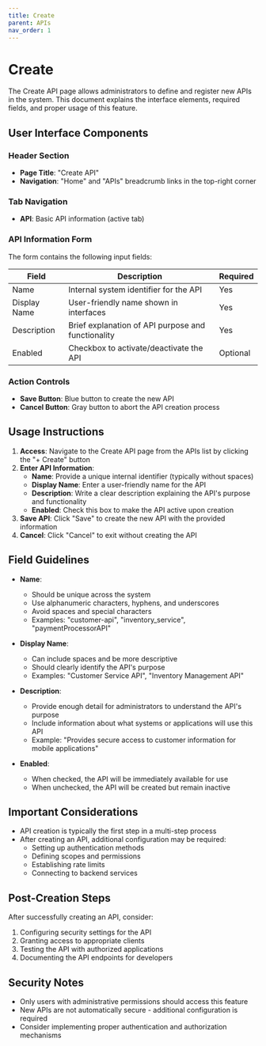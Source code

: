 ```yaml
---
title: Create
parent: APIs
nav_order: 1
---
```


# Create

The Create API page allows administrators to define and register new APIs in the system. This document explains the interface elements, required fields, and proper usage of this feature.

## User Interface Components

### Header Section
- **Page Title**: "Create API"
- **Navigation**: "Home" and "APIs" breadcrumb links in the top-right corner

### Tab Navigation
- **API**: Basic API information (active tab)

### API Information Form
The form contains the following input fields:

| Field | Description | Required |
|-------|-------------|----------|
| Name | Internal system identifier for the API | Yes |
| Display Name | User-friendly name shown in interfaces | Yes |
| Description | Brief explanation of API purpose and functionality | Yes |
| Enabled | Checkbox to activate/deactivate the API | Optional |

### Action Controls
- **Save Button**: Blue button to create the new API
- **Cancel Button**: Gray button to abort the API creation process

## Usage Instructions

1. **Access**: Navigate to the Create API page from the APIs list by clicking the "+ Create" button
2. **Enter API Information**:
   - **Name**: Provide a unique internal identifier (typically without spaces)
   - **Display Name**: Enter a user-friendly name for the API
   - **Description**: Write a clear description explaining the API's purpose and functionality
   - **Enabled**: Check this box to make the API active upon creation
3. **Save API**: Click "Save" to create the new API with the provided information
4. **Cancel**: Click "Cancel" to exit without creating the API

## Field Guidelines

- **Name**: 
  - Should be unique across the system
  - Use alphanumeric characters, hyphens, and underscores
  - Avoid spaces and special characters
  - Examples: "customer-api", "inventory_service", "paymentProcessorAPI"

- **Display Name**:
  - Can include spaces and be more descriptive
  - Should clearly identify the API's purpose
  - Examples: "Customer Service API", "Inventory Management API"

- **Description**:
  - Provide enough detail for administrators to understand the API's purpose
  - Include information about what systems or applications will use this API
  - Example: "Provides secure access to customer information for mobile applications"

- **Enabled**:
  - When checked, the API will be immediately available for use
  - When unchecked, the API will be created but remain inactive

## Important Considerations

- API creation is typically the first step in a multi-step process
- After creating an API, additional configuration may be required:
  - Setting up authentication methods
  - Defining scopes and permissions
  - Establishing rate limits
  - Connecting to backend services

## Post-Creation Steps

After successfully creating an API, consider:
1. Configuring security settings for the API
2. Granting access to appropriate clients
3. Testing the API with authorized applications
4. Documenting the API endpoints for developers

## Security Notes

- Only users with administrative permissions should access this feature
- New APIs are not automatically secure - additional configuration is required
- Consider implementing proper authentication and authorization mechanisms